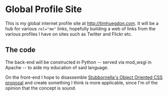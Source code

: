 Global Profile Site
===================

This is my global internet profile site at http://timhuegdon.com. It will be a hub for various `rel="me"` links, hopefully building a web of links from the various profiles I have on sites such as Twitter and Flickr etc.

The code
--------

The back-end will be constructed in Python -- served via mod_wsgi in Apache -- to aide my education of said language.

On the front-end I hope to disassemble [Stubbornella's Object Oriented CSS proposal](http://www.stubbornella.org/content/2009/02/28/object-oriented-css-grids-on-github/) and create something I think is more applicable, since I'm of the opinion that the concept is sound.